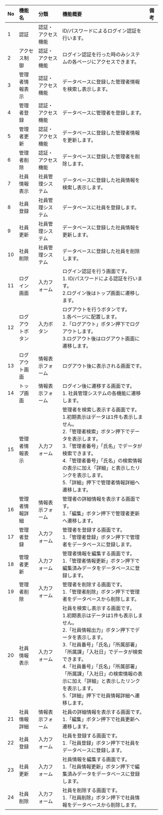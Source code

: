 |No|機能名|分類|機能概要|備考|
|:--|:--|:--|:--|:--|
|1|認証|認証・アクセス機能|ID/パスワードによるログイン認証を行います。||
|2|アクセス制御|認証・アクセス機能|ログイン認証を行った時のみシステムの各ページにアクセスできます。||
|3|管理者情報表示|認証・アクセス機能|データベースに登録した管理者情報を検索し表示します。||
|4|管理者登録|認証・アクセス機能|データベースに管理者を登録します。||
|5|管理者更新|認証・アクセス機能|データベースに登録した管理者情報を更新します。||
|6|管理者削除|認証・アクセス機能|データベースに登録した管理者を削除します。||
|7|社員情報表示|社員管理システム|データベースに登録した社員情報を検索し表示します。||
|8|社員登録|社員管理システム|データベースに社員を登録します。||
|9|社員更新|社員管理システム|データベースに登録した社員情報を更新します。||
|10|社員削除|社員管理システム|データベースに登録した社員を削除します。||
|11|ログイン画面|入力フォーム|ログイン認証を行う画面です。<br>1. ID/パスワードによる認証を行います。<br>2.ログイン後はトップ画面に遷移します。||
|12|ログアウトボタン|入力ボタン|ログアウトを行うボタンです。<br>1.各ページに配置します。<br>2.「ログアウト」ボタン押下でログアウトします。<br>3.ログアウト後はログアウト画面に遷移します。||
|13|ログアウト画面|情報表示フォーム|ログアウト後に表示される画面です。|
|14|トップ画面|情報表示フォーム|ログイン後に遷移する画面です。<br>1. 社員管理システムの各機能に遷移します。||
|15|管理者情報表示|入力フォーム|管理者を検索し表示する画面です。<br>1.初期表示はデータは1件も表示しません。<br>2.「管理者検索」ボタン押下でデータを表示します。<br>3.「管理者番号」「氏名」でデータが検索できます。<br>4.「管理者番号」「氏名」の検索情報の表示に加え「詳細」と表示したリンクを表示します。<br>5.「詳細」押下で管理者情報詳細へ遷移します。||
|16|管理者情報詳細|情報表示フォーム|管理者の詳細情報を表示する画面です。<br>1.「編集」ボタン押下で管理者更新へ遷移します。||
|17|管理者登録|入力フォーム|管理者を登録する画面です。<br>1.「管理者登録」ボタン押下で管理者をデータベースに登録します。||
|18|管理者更新|入力フォーム|管理者情報を編集する画面です。<br>1.「管理者情報更新」ボタン押下で編集済みデータをデータベースに登録します。||
|19|管理者削除|入力フォーム|管理者を削除する画面です。<br>1.「管理者削除」ボタン押下で管理者をデータベースから削除します。||
|20|社員情報表示|入力フォーム|社員を検索し表示する画面です。<br>1.初期表示はデータは1件も表示しません。<br>2.「社員情報出力」ボタン押下でデータを表示します。<br>3.「社員番号」「氏名」「所属部署」「所属課」「入社日」でデータが検索できます。<br>4.「社員番号」「氏名」「所属部署」「所属課」「入社日」の検索情報の表示に加え「詳細」と表示したリンクを表示します。<br>5.「詳細」押下で社員情報詳細へ遷移します。||
|21|社員情報詳細|情報表示フォーム|社員の詳細情報を表示する画面です。<br>1.「編集」ボタン押下で社員更新へ遷移します。||
|22|社員登録|入力フォーム|社員を登録する画面です。<br>1.「社員登録」ボタン押下で社員をデータベースに登録します。||
|23|社員更新|入力フォーム|社員情報を編集する画面です。<br>1.「社員情報更新」ボタン押下で編集済みデータをデータベースに登録します。||
|24|社員削除|入力フォーム|社員を削除する画面です。<br>1.「社員削除」ボタン押下で社員情報をデータベースから削除します。||
